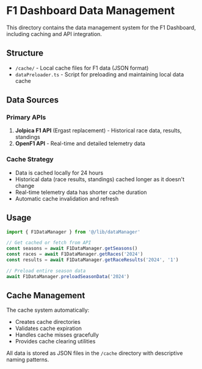 # F1 Dashboard Data Management

This directory contains the data management system for the F1 Dashboard, including caching and API integration.

## Structure

- `/cache/` - Local cache files for F1 data (JSON format)
- `dataPreloader.ts` - Script for preloading and maintaining local data cache

## Data Sources

### Primary APIs
1. **Jolpica F1 API** (Ergast replacement) - Historical race data, results, standings
2. **OpenF1 API** - Real-time and detailed telemetry data

### Cache Strategy
- Data is cached locally for 24 hours
- Historical data (race results, standings) cached longer as it doesn't change
- Real-time telemetry data has shorter cache duration
- Automatic cache invalidation and refresh

## Usage

```typescript
import { F1DataManager } from '@/lib/dataManager'

// Get cached or fetch from API
const seasons = await F1DataManager.getSeasons()
const races = await F1DataManager.getRaces('2024')
const results = await F1DataManager.getRaceResults('2024', '1')

// Preload entire season data
await F1DataManager.preloadSeasonData('2024')
```

## Cache Management

The cache system automatically:
- Creates cache directories
- Validates cache expiration
- Handles cache misses gracefully
- Provides cache clearing utilities

All data is stored as JSON files in the `/cache` directory with descriptive naming patterns.